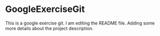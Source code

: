 # GoogleExerciseGit
This is a google exercise git. 
I am editing the README file. Adding some more details about the project description.
